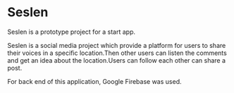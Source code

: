 # Seslen

Seslen is a prototype project for a start app.

Seslen is a social media project which provide a platform for users to share their voices in a specific location.Then other users can 
listen the comments and get an idea about the location.Users can follow each other can share a post.


For back end of this application, Google Firebase was used.
